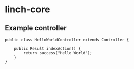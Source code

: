 # linch-core

## Example controller

    public class HelloWorldController extends Controller {

        public Result indexAction() {
            return success("Hello World");
        }
    }